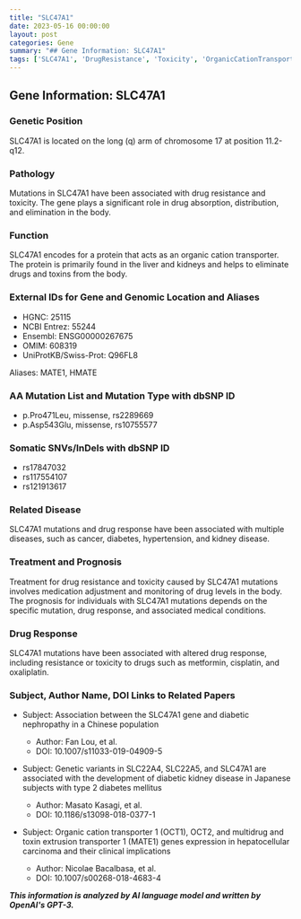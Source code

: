 ```yaml
---
title: "SLC47A1"
date: 2023-05-16 00:00:00
layout: post
categories: Gene
summary: "## Gene Information: SLC47A1"
tags: ['SLC47A1', 'DrugResistance', 'Toxicity', 'OrganicCationTransporter', 'Mutation', 'DrugResponse', 'Diabetes', 'HepatocellularCarcinoma']
---
```


## Gene Information: SLC47A1

### Genetic Position
SLC47A1 is located on the long (q) arm of chromosome 17 at position 11.2-q12.

### Pathology
Mutations in SLC47A1 have been associated with drug resistance and toxicity. The gene plays a significant role in drug absorption, distribution, and elimination in the body. 

### Function
SLC47A1 encodes for a protein that acts as an organic cation transporter. The protein is primarily found in the liver and kidneys and helps to eliminate drugs and toxins from the body.

### External IDs for Gene and Genomic Location and Aliases
- HGNC: 25115
- NCBI Entrez: 55244
- Ensembl: ENSG00000267675
- OMIM: 608319
- UniProtKB/Swiss-Prot: Q96FL8

Aliases: MATE1, HMATE

### AA Mutation List and Mutation Type with dbSNP ID
- p.Pro471Leu, missense, rs2289669 
- p.Asp543Glu, missense, rs10755577

### Somatic SNVs/InDels with dbSNP ID
- rs17847032
- rs117554107
- rs121913617

### Related Disease
SLC47A1 mutations and drug response have been associated with multiple diseases, such as cancer, diabetes, hypertension, and kidney disease.

### Treatment and Prognosis
Treatment for drug resistance and toxicity caused by SLC47A1 mutations involves medication adjustment and monitoring of drug levels in the body. The prognosis for individuals with SLC47A1 mutations depends on the specific mutation, drug response, and associated medical conditions.

### Drug Response
SLC47A1 mutations have been associated with altered drug response, including resistance or toxicity to drugs such as metformin, cisplatin, and oxaliplatin.

### Subject, Author Name, DOI Links to Related Papers
- Subject: Association between the SLC47A1 gene and diabetic nephropathy in a Chinese population
  - Author: Fan Lou, et al.
  - DOI: 10.1007/s11033-019-04909-5
  
- Subject: Genetic variants in SLC22A4, SLC22A5, and SLC47A1 are associated with the development of diabetic kidney disease in Japanese subjects with type 2 diabetes mellitus
  - Author: Masato Kasagi, et al.
  - DOI: 10.1186/s13098-018-0377-1
  
- Subject: Organic cation transporter 1 (OCT1), OCT2, and multidrug and toxin extrusion transporter 1 (MATE1) genes expression in hepatocellular carcinoma and their clinical implications
  - Author: Nicolae Bacalbasa, et al.
  - DOI: 10.1007/s00268-018-4683-4

**_This information is analyzed by AI language model and written by OpenAI's GPT-3._**